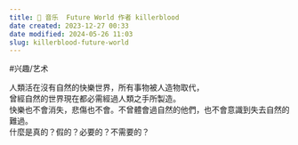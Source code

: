 ```yaml
---
title: 🎵 音乐  Future World 作者 killerblood
date created: 2023-12-27 00:33
date modified: 2024-05-26 11:03
slug: killerblood-future-world
---
```


#兴趣/艺术

人類活在沒有自然的快樂世界，所有事物被人造物取代，  
曾經自然的世界現在都必需經過人類之手所製造。  
快樂也不會消失，悲傷也不會。不曾體會過自然的他們，也不會意識到失去自然的難過。  
什麼是真的？假的？必要的？不需要的？
